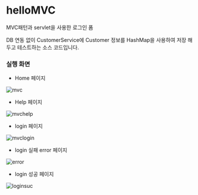 # helloMVC
MVC패턴과 servlet을 사용한 로그인 폼

DB 연동 없이 CustomerService에 Customer 정보를 HashMap을 사용하여 저장 해 두고 테스트하는 소스 코드입니다.

### 실행 화면

- Home 페이지

![mvc](https://user-images.githubusercontent.com/38847724/103167864-2b02af80-4872-11eb-81fc-f0c428c82e11.PNG)

- Help 페이지

![mvchelp](https://user-images.githubusercontent.com/38847724/103167869-33f38100-4872-11eb-9b00-b96b92fae626.PNG)

- login 페이지

![mvclogin](https://user-images.githubusercontent.com/38847724/103167874-3d7ce900-4872-11eb-9295-8be8577c44b4.PNG)

- login 실패 error 페이지

![error](https://user-images.githubusercontent.com/38847724/103167876-4968ab00-4872-11eb-9e13-e27c5071cd5b.PNG)

- login 성공 페이지

![loginsuc](https://user-images.githubusercontent.com/38847724/103167875-440b6080-4872-11eb-9c58-4810588383d7.PNG)
